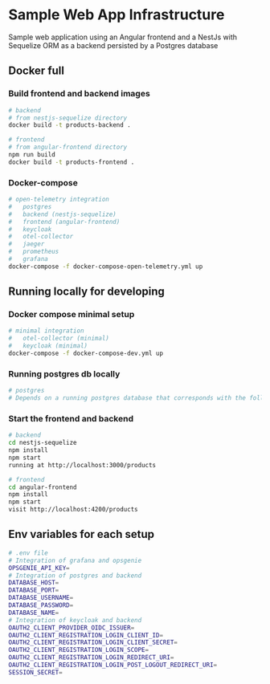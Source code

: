 
# Sample Web App Infrastructure

Sample web application using an Angular frontend and a NestJs with Sequelize ORM as a backend persisted by a Postgres database

## Docker full

### Build frontend and backend images
```bash
# backend
# from nestjs-sequelize directory
docker build -t products-backend .

# frontend
# from angular-frontend directory
npm run build
docker build -t products-frontend .
```

### Docker-compose
```bash
# open-telemetry integration
#   postgres
#   backend (nestjs-sequelize)
#   frontend (angular-frontend)
#   keycloak
#   otel-collector
#   jaeger
#   prometheus
#   grafana
docker-compose -f docker-compose-open-telemetry.yml up
```

## Running locally for developing

### Docker compose minimal setup
```bash
# minimal integration
#   otel-collector (minimal)
#   keycloak (minimal)
docker-compose -f docker-compose-dev.yml up
```

### Running postgres db locally
```bash
# postgres
# Depends on a running postgres database that corresponds with the following database variables
```

### Start the frontend and backend
```bash
# backend
cd nestjs-sequelize
npm install
npm start
running at http://localhost:3000/products

# frontend
cd angular-frontend
npm install
npm start
visit http://localhost:4200/products
```

## Env variables for each setup
```bash
# .env file
# Integration of grafana and opsgenie
OPSGENIE_API_KEY=
# Integration of postgres and backend
DATABASE_HOST=
DATABASE_PORT=
DATABASE_USERNAME=
DATABASE_PASSWORD=
DATABASE_NAME=
# Integration of keycloak and backend
OAUTH2_CLIENT_PROVIDER_OIDC_ISSUER=
OAUTH2_CLIENT_REGISTRATION_LOGIN_CLIENT_ID=
OAUTH2_CLIENT_REGISTRATION_LOGIN_CLIENT_SECRET=
OAUTH2_CLIENT_REGISTRATION_LOGIN_SCOPE=
OAUTH2_CLIENT_REGISTRATION_LOGIN_REDIRECT_URI=
OAUTH2_CLIENT_REGISTRATION_LOGIN_POST_LOGOUT_REDIRECT_URI=
SESSION_SECRET=
```